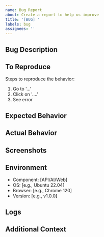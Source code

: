 ```yaml
---
name: Bug Report
about: Create a report to help us improve
title: '[BUG] '
labels: bug
assignees: ''
---
```


## Bug Description
<!-- A clear and concise description of what the bug is -->

## To Reproduce
Steps to reproduce the behavior:
1. Go to '...'
2. Click on '....'
3. See error

## Expected Behavior
<!-- What you expected to happen -->

## Actual Behavior
<!-- What actually happened -->

## Screenshots
<!-- If applicable, add screenshots -->

## Environment
- Component: [API/AI/Web]
- OS: [e.g., Ubuntu 22.04]
- Browser: [e.g., Chrome 120]
- Version: [e.g., v1.0.0]

## Logs
<!-- Paste logs -->

## Additional Context
<!-- Add any other context about the problem -->